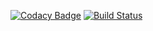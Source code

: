 [![Codacy Badge](https://app.codacy.com/project/badge/Grade/5263fd50ee724ec9b2f0ea68f79ce248)](https://www.codacy.com/manual/Irbisamba/votingSystem?utm_source=github.com&amp;utm_medium=referral&amp;utm_content=Irbisamba/votingSystem&amp;utm_campaign=Badge_Grade)
[![Build Status](https://travis-ci.org/Irbisamba/votingSystem.svg?branch=master)](https://travis-ci.org/Irbisamba/votingSystem)